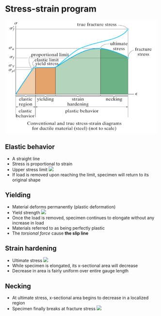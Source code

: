 # Stress-strain program

<div align = center><img width = 500px height= 375px src = "/assets/Ch_2_figure_1.png"></div>

## Elastic behavior

- A straight line
- Stress is proportional to strain
- Upper stress limit <img src="https://latex.codecogs.com/svg.latex?%5Cinline%20%5C%3B%5Csigma_%7Bpl%7D">
- If load is removed upon reaching the limit, specimen will return to its original shape

## Yielding

- Material deforms permanently (plastic deformation)
- Yield strength <img src ="https://latex.codecogs.com/svg.latex?%5Cinline%20%5C%3B%5Csigma_%7BY%7D">
- Once the load is removed, specimen continues to elongate without any increase in load
- Materials referred to as being perfectly plastic
- The _torsional force_ cause **the slip line**

## Strain hardening

- Ultimate stress <img src="https://latex.codecogs.com/svg.latex?%5Cinline%20%5C%3B%5Csigma_%7Bu%7D">
- While specimen is elongated, its x-sectional area will decrease
- Decrease in area is fairly uniform over entire gauge length

## Necking

- At ultimate stress, x-sectional area begins to decrease in a localized region
- Specimen finally breaks at fracture stress <img src = "https://latex.codecogs.com/svg.latex?%5Cinline%20%5C%3B%5Csigma_%7Bf%7D">
